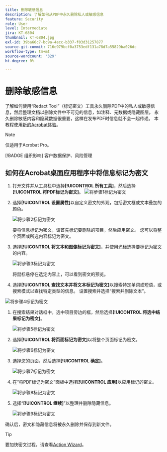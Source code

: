```yaml
---
title: 删除敏感信息
description: 了解如何从PDF中永久删除私人或敏感信息
feature: Security
role: User
level: Intermediate
jira: KT-6804
thumbnail: KT-6804.jpg
exl-id: 39ba66c7-bc9a-4ecc-b337-f03d31257877
source-git-commit: 716e979bcf0a3753edf131a78d7a55829ba026dc
workflow-type: tm+mt
source-wordcount: '329'
ht-degree: 0%

---
```


# 删除敏感信息

了解如何使用“Redact Tool”（标记密文）工具永久删除PDF中的私人或敏感信息，然后整理文档以删除文件中不可见的信息，如注释、元数据或隐藏图层。 永久删除敏感内容和隐藏数据很重要，这样在发布PDF时信息就不会一起传递。 本教程使用[新的Acrobat体验](../getting-started/new-workspace.md)。

>[!NOTE]
>
>仅适用于Acrobat Pro。

[!BADGE 组织影响]
客户数据保护、风险管理

## 如何在Acrobat桌面应用程序中将信息标记为密文

1. 打开文件并从工具栏中选择&#x200B;**[!UICONTROL 所有工具]**，然后选择&#x200B;**[!UICONTROL 将PDF标记为密文]**。
   ![将步骤1](../assets/Redact_1.png)标记为密文

1. 选择&#x200B;**[!UICONTROL 设置属性]**&#x200B;以自定义密文的外观，包括密文框或文本叠加的颜色。

   ![将步骤2](../assets/Redact_2.png)标记为密文

   要将信息标记为密文，请首先标记要删除的项目，然后应用密文。 您可以将整个页面或所选内容标记为密文。

1. 选择&#x200B;**[!UICONTROL 将文本和图像标记为密文]**，并使用光标选择要标记为密文的内容。

   ![将步骤3](../assets/Redact_3.png)标记为密文

   将鼠标悬停在选定内容上，可以看到密文的预览。

1. 选择&#x200B;**[!UICONTROL 查找文本并将文本标记为密文]**&#x200B;以搜索特定单词或短语，或搜索模式以查找特定类型的信息。 设置搜索并选择“搜索并删除文本”。

![将步骤4](../assets/Redact_4.png)标记为密文

1. 在搜索结果对话框中，选中项目旁边的框，然后选择&#x200B;**[!UICONTROL 将选中结果标记为密文]**。

   ![将步骤5](../assets/Redact_5.png)标记为密文

1. 选择&#x200B;**[!UICONTROL 将页面标记为密文]**&#x200B;以将整个页面标记为密文。

   ![将步骤6](../assets/Redact_6.png)标记为密文

1. 选择您的页面，然后选择&#x200B;**[!UICONTROL 确定]**。

   ![将步骤7](../assets/Redact_7.png)标记为密文

1. 在“将PDF标记为密文”面板中选择&#x200B;**[!UICONTROL 应用]**&#x200B;以应用标记的密文。

   ![将步骤8](../assets/Redact_8.png)标记为密文

1. 选择“**[!UICONTROL 继续]**”以整理并删除隐藏信息。

   ![将步骤9](../assets/Redact_9.png)标记为密文

确认后，密文和隐藏信息将被永久删除并保存到新文件。

>[!TIP]
>
>要加快密文过程，请查看[Action Wizard](../advanced-tasks/action.md)。
